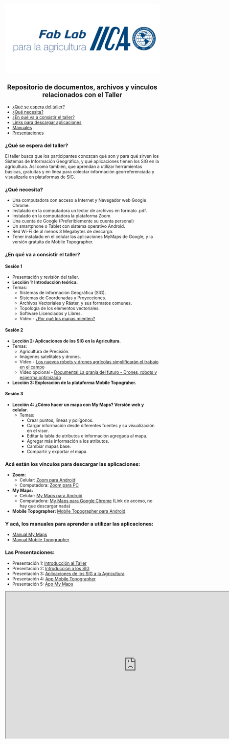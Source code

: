 <img src="Fab Lab+IICA_azul.png">

<h2 style="text-align:center;">Repositorio de documentos, archivos y vínculos relacionados con el Taller</h2>

<ul>
 <li><a href="#Seccion1">¿Qué se espera del taller?</a></li>
<li><a href="#Seccion2">¿Qué necesita?</a></li>
<li><a href="#Seccion3">¿En qué va a consistir el taller?</a></li>
<li><a href="#Seccion4">Links para descargar aplicaciones</a></li>
<li><a href="#Seccion5">Manuales </a></li>
<li><a href="#Seccion6">Presentaciones</a></li>
</ul>

<h3 id="Seccion1">¿Qué se espera del taller?</h3>

<p>El taller busca que los participantes conozcan qué son y para qué sirven los Sistemas de Información Geográfica, y qué aplicaciones tienen los SIG en la agricultura. Así como también, que aprendan a utilizar herramientas básicas, gratuitas y en línea para colectar información georreferenciada y visualizarla en plataformas de SIG.</p> 

<h3 id="Seccion2">¿Qué necesita?</h3>
 <ul>
<li>Una computadora con acceso a Internet y Navegador web Google Chrome.</li>
<li>Instalado en la computadora un lector de archivos en formato .pdf.</li>
<li>Instalado en la computadora la plataforma Zoom.</li>
<li>Una cuenta de Google (Preferiblemente su cuenta personal)</li>
<li>Un smartphone o Tablet con sistema operativo Android.</li>
<li>Red Wi-Fi de al menos 3 Megabytes de descarga.</li>
<li>Tener instalado en el celular las aplicaciones MyMaps de Google, y la versión gratuita de Mobile Topographer.</li>
</ul>

<h3 id="Seccion3">¿En qué va a consistir el taller?</h3>

 <h4>Sesión 1</h4>
 <ul>
  <li>Presentación y revisión del taller.</li>
  <li><b>Lección 1: Introducción teórica.</b></li>
  <li>Temas:
  <ul>
    <li> Sistemas de información Geográfica (SIG).</li>
    <li>Sistemas de Coordenadas y Proyecciones.</li>
    <li>Archivos Vectoriales y Ráster, y sus formatos comunes.</li>
    <li>Topología de los elementos vectoriales.</li>
    <li>Software Licenciados y Libres.</li>
    <li>Video  - <a href="https://www.youtube.com/watch?v=u1eqEvVzagk&t=274s">¿Por qué los mapas mienten?</a></li>
   </ul>
   </li>
  </ul>

<h4>Sesión 2</h4>
<ul>
 <li><b>Lección 2: Aplicaciones de los SIG en la Agricultura.</b></li>
 <li>Temas:
 <ul>
  <li>Agricultura de Precisión.</li>
  <li>Imágenes satelitales y drones.</li>
  <li>Video - <a href="https://www.youtube.com/watch?v=bEgnfDlBi_Y&t=55s">Los nuevos robots y drones agrícolas simplificarán el trabajo en el campo</a></li>
  <li>Video opcional - <a href="https://www.youtube.com/watch?v=YX28N-mZZo8&t=147s">Documental La granja del futuro - Drones, robots y esperma optimizado</a></li>
 </ul>
  </li>
 <li><b>Lección 3: Exploración de la plataforma Mobile Topograher.</b></li>
 </ul>
 
<h4>Sesión 3</h4>
<ul>
 <li><b>Lección 4: ¿Cómo hacer un mapa con My Maps? Versión web y celular.</b>
 <ul>
  <li>Temas:
  <ul>
   <li>Crear puntos, líneas y polígonos.</li>
   <li>Cargar información desde diferentes fuentes y su visualización en el visor.</li>
   <li>Editar la tabla de atributos e información agregada al mapa.</li>
   <li>Agregar más información a los atributos.</li>
   <li>Cambiar mapas base.</li>
   <li>Compartir y exportar el mapa.</li>
 </ul>
  </li>
</ul>
 </li>
</ul>

<h3 id="Seccion4">Acá están los vínculos para descargar las aplicaciones:</h3>
 <ul>
 <li><b>Zoom:</b>
 <ul>
  <li>Celular: <a href="https://play.google.com/store/apps/details?id=us.zoom.videomeetings&hl=en">Zoom para Android</a></li>
  <li>Computadora: <a href="https://zoom.us/signup">Zoom para PC</a></li>
  </ul>
  </li>
 <li><b>My Maps:</b>
 <ul>
  <li>Celular: <a href="https://play.google.com/store/apps/details?id=com.google.android.apps.m4b&hl=en">My Maps para Android</a></li>
  <li>Computadora: <a href="http://mymaps.google.com/" >My Maps para Google Chrome</a> (Link de acceso, no hay que descargar nada)</li>
  </ul>
  </li>
 <li><b>Mobile Topographer: </b><a href="https://play.google.com/store/apps/details?id=gr.stasta.mobiletopographer&hl=en">Mobile Topographer para Android</a></li>
 </ul>

 <h3 id="Seccion5">Y acá, los manuales para aprender a utilizar las aplicaciones:</h3>
 <ul>
 <li><a href="ManualMy Maps.pdf" type="application/pdf">Manual My Maps</a> </li>
 <li><a href="ManualMobile Topographer.pdf" type="application/pdf">Manual Mobile Topographer</a> </li>
 </ul>
 
 <h3 id="Seccion6">Las Presentaciones:</h3>
 <ul> 
 <li>Presentación 1: <a href="IntroalTaller.pdf" type="application/pdf">Introducción al Taller</a> </li>
 <li>Presentación 2: <a href="IntroduccionSIG.pdf" type="application/pdf">Introducción a los SIG</a> </li>
 <li>Presentación 3: <a href="AppSIGAgricultura.pdf" type="application/pdf">Aplicaciones de los SIG a la Agricultura</a> </li>
 <li>Presentación 4: <a href="MobileTopographer.pdf" type="application/pdf">App Mobile Topographer</a> </li>
 <li>Presentación 5: <a href="My Maps.pdf" type="application/pdf">App My Maps</a> </li>
 </ul>
 
 <iframe width='853' height='480' 
 src="https://my.matterport.com/show/?m=fyAx4FPgoeB&brand=0"></iframe>
